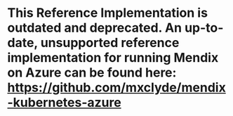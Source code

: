 # This Reference Implementation is outdated and deprecated. An up-to-date, unsupported reference implementation for running Mendix on Azure can be found here: https://github.com/mxclyde/mendix-kubernetes-azure 

